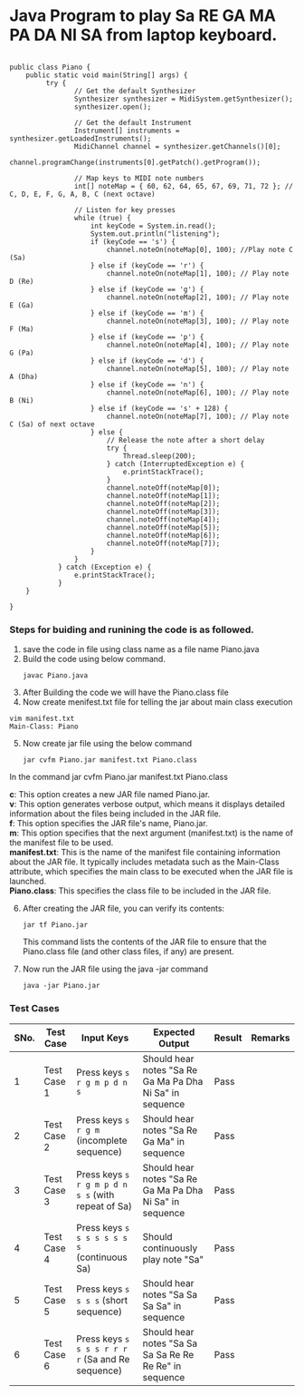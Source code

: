 # Java Program to play Sa RE GA MA PA DA NI SA from laptop keyboard.
```import javax.sound.midi.*;

public class Piano {
    public static void main(String[] args) {
         try {
                // Get the default Synthesizer
                Synthesizer synthesizer = MidiSystem.getSynthesizer();
                synthesizer.open();

                // Get the default Instrument
                Instrument[] instruments =   synthesizer.getLoadedInstruments();
                MidiChannel channel = synthesizer.getChannels()[0];
                channel.programChange(instruments[0].getPatch().getProgram());

                // Map keys to MIDI note numbers
                int[] noteMap = { 60, 62, 64, 65, 67, 69, 71, 72 }; // C, D, E, F, G, A, B, C (next octave)

                // Listen for key presses
                while (true) {
                    int keyCode = System.in.read();
                    System.out.println("listening");
                    if (keyCode == 's') {
                        channel.noteOn(noteMap[0], 100); //Play note C (Sa)
                    } else if (keyCode == 'r') {
                        channel.noteOn(noteMap[1], 100); // Play note D (Re)
                    } else if (keyCode == 'g') {
                        channel.noteOn(noteMap[2], 100); // Play note E (Ga)
                    } else if (keyCode == 'm') {
                        channel.noteOn(noteMap[3], 100); // Play note F (Ma)
                    } else if (keyCode == 'p') {
                        channel.noteOn(noteMap[4], 100); // Play note G (Pa)
                    } else if (keyCode == 'd') {
                        channel.noteOn(noteMap[5], 100); // Play note A (Dha)
                    } else if (keyCode == 'n') {
                        channel.noteOn(noteMap[6], 100); // Play note B (Ni)
                    } else if (keyCode == 's' + 128) {
                        channel.noteOn(noteMap[7], 100); // Play note C (Sa) of next octave
                    } else {
                        // Release the note after a short delay
                        try {
                            Thread.sleep(200);
                        } catch (InterruptedException e) {
                            e.printStackTrace();
                        }
                        channel.noteOff(noteMap[0]);
                        channel.noteOff(noteMap[1]);
                        channel.noteOff(noteMap[2]);
                        channel.noteOff(noteMap[3]);
                        channel.noteOff(noteMap[4]);
                        channel.noteOff(noteMap[5]);
                        channel.noteOff(noteMap[6]);
                        channel.noteOff(noteMap[7]);
                    }
                }
            } catch (Exception e) {
                e.printStackTrace();
            }
    }

}
```

### Steps for buiding and runining the code is as followed.
1. save the code in file using class name as a file name Piano.java
2. Build the code using below command.
   ```
   javac Piano.java
   ```
3. After Building the code we will have the Piano.class file
4. Now create menifest.txt file for telling the jar about main class execution
```
vim manifest.txt
Main-Class: Piano
```
5. Now create jar file using the below command
   ```
   jar cvfm Piano.jar manifest.txt Piano.class
    ```
In the command jar cvfm Piano.jar manifest.txt Piano.class </br>

**c**: This option creates a new JAR file named Piano.jar. </br>
**v**: This option generates verbose output, which means it displays detailed information about the files being included in the JAR file. </br>
**f**: This option specifies the JAR file's name, Piano.jar. </br>
**m**: This option specifies that the next argument (manifest.txt) is the name of the manifest file to be used. </br>
**manifest.txt**: This is the name of the manifest file containing information about the JAR file. It typically includes metadata such as the Main-Class attribute, which specifies the main class to be executed when the JAR file is launched. </br>
**Piano.class**: This specifies the class file to be included in the JAR file. </br>

6. After creating the JAR file, you can verify its contents:
   ```
   jar tf Piano.jar
   ```
   This command lists the contents of the JAR file to ensure that the Piano.class file (and other class files, if any) are present.

7. Now run the JAR file using the java -jar command
   ```
   java -jar Piano.jar
   ```

### Test Cases

| SNo. | Test Case  | Input Keys                                  | Expected Output                                      | Result | Remarks |
|------|------------|---------------------------------------------|------------------------------------------------------|--------|---------|
| 1    | Test Case 1| Press keys `s r g m p d n s`               | Should hear notes "Sa Re Ga Ma Pa Dha Ni Sa" in sequence | Pass   |         |
| 2    | Test Case 2| Press keys `s r g m` (incomplete sequence) | Should hear notes "Sa Re Ga Ma" in sequence          | Pass   |         |
| 3    | Test Case 3| Press keys `s r g m p d n s s` (with repeat of Sa) | Should hear notes "Sa Re Ga Ma Pa Dha Ni Sa" in sequence | Pass   |         |
| 4    | Test Case 4| Press keys `s s s s s s s s` (continuous Sa) | Should continuously play note "Sa"                 | Pass   |         |
| 5    | Test Case 5| Press keys `s s s s` (short sequence)    | Should hear notes "Sa Sa Sa Sa" in sequence         | Pass   |         |
| 6    | Test Case 6| Press keys `s s s s r r r r` (Sa and Re sequence) | Should hear notes "Sa Sa Sa Sa Re Re Re Re" in sequence | Pass   |         |
